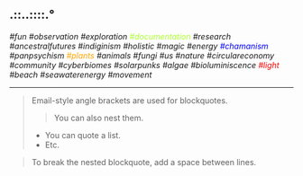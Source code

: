 ##  .::..::::.°



*#fun*
*#observation #exploration <span style="color:greenyellow;">#documentation</span> #research*
*#ancestralfutures #indiginism #holistic #magic #energy <span style="color:blue;">#chamanism</span> #panpsychism*
*<span style="color:orange;">#plants</span> #animals #fungi #us #nature*
*#circulareconomy #community*
*#cyberbiomes #solarpunks*
*#algae #bioluminiscence <span style="color:red">#light</span> #beach #seawaterenergy #movement*

***


> Email-style angle brackets are used for blockquotes.
>> You can also nest them.
>>
> * You can quote a list.
> * Etc.

> To break the nested blockquote, add a space between lines.

